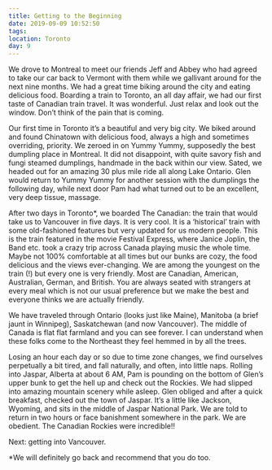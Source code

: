 ```yaml
---
title: Getting to the Beginning
date: 2019-09-09 10:52:50
tags:
location: Toronto
day: 9
---
```

We drove to Montreal to meet our friends Jeff and Abbey who had agreed to take our car back to Vermont with them while we gallivant around for the next nine months.  We had a great time biking around the city and eating delicious food.  Boarding a train to Toronto, an all day affair, we had our first taste of Canadian train travel.  It was wonderful.  Just relax and look out the window.  Don’t think of the pain that is coming.

Our first time in Toronto  it’s a beautiful and very big city.  We biked around and found Chinatown with delicious food, always a high and sometimes overriding, priority. We zeroed in on Yummy Yummy, supposedly the best dumpling place in Montreal. It did not disappoint, with quite savory fish and fungi steamed dumplings, handmade in the back within our view. Sated, we headed out for an amazing 30 plus mile ride all along Lake Ontario. Glen would return to Yummy Yummy for another session with the dumplings the following day, while next door Pam had what turned out to be an excellent, very deep tissue, massage.

After two days in Toronto*, we boarded The Canadian:  the train that would take us to Vancouver in five days.  It is very cool.  It is a ‘historical’ train with some old-fashioned features but very updated for us modern people. This is the train featured in the movie Festival Express, where Janice Joplin, the Band etc. took a crazy trip across Canada playing music the whole time. Maybe not 100% comfortable at all times but our bunks are cozy, the food delicious and the views ever-changing.  We are among the youngest on the train (!) but every one is very friendly.  Most are Canadian, American, Australian, German, and British.  You are always seated with strangers at every meal  which is not our usual preference  but we make the best and everyone thinks we are actually friendly.

We have traveled through Ontario (looks just like Maine), Manitoba (a brief jaunt in Winnipeg), Saskatchewan (and now Vancouver). The middle of Canada is flat flat farmland and you can see forever.  I can understand when these folks come to the Northeast they feel hemmed in by all the trees. 

Losing an hour each day or so due to time zone changes, we find ourselves perpetually a bit tired, and fall naturally, and often, into little naps. Rolling into Jaspar, Alberta at about 6 AM, Pam is pounding on the bottom of Glen’s upper bunk to get the hell up and check out the Rockies. We had slipped into amazing mountain scenery while asleep. Glen obliged and after a quick breakfast, checked out the town of Jaspar. It’s a little like Jackson, Wyoming, and sits in the middle of Jaspar National Park. We are told to return in two hours or face banishment somewhere in the park. We are obedient. The Canadian Rockies were incredible!!

Next: getting into Vancouver. 

*We will definitely go back and recommend that you do too. 
